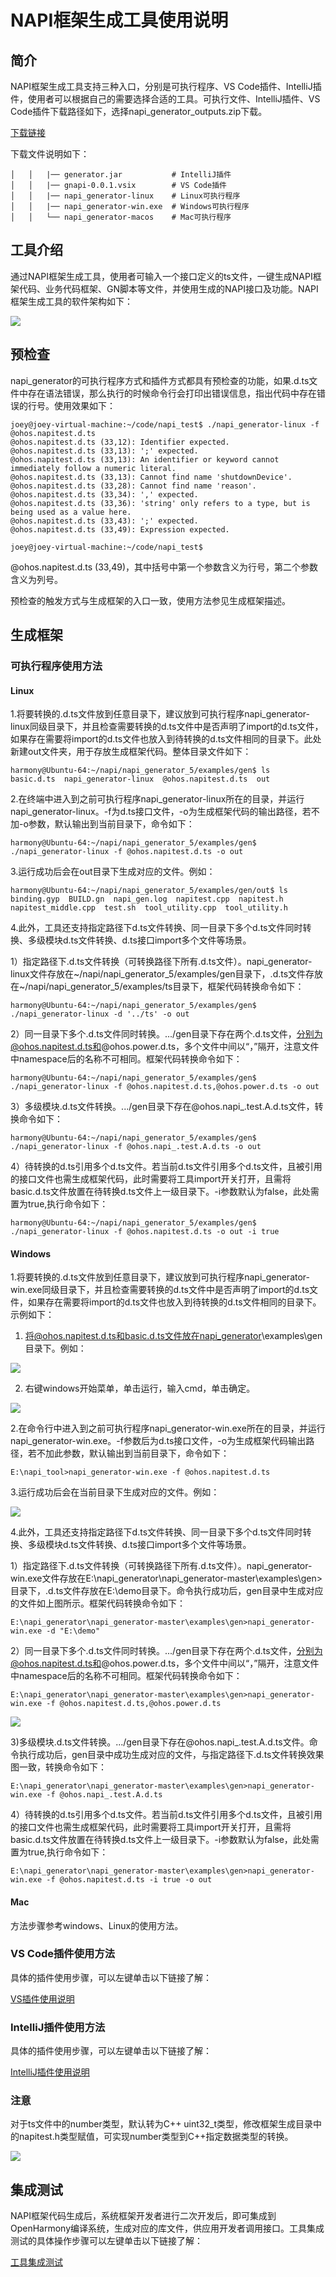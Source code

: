 # NAPI框架生成工具使用说明
## 简介

NAPI框架生成工具支持三种入口，分别是可执行程序、VS Code插件、IntelliJ插件，使用者可以根据自己的需要选择合适的工具。可执行文件、IntelliJ插件、VS Code插件下载路径如下，选择napi_generator_outputs.zip下载。

[下载链接](http://ftp.kaihongdigi.com:5000/fsdownload/mKjfCmPjk/generator_outputs_NAPI_0930)

下载文件说明如下：

	│   │   |── generator.jar           # IntelliJ插件
	│   │   |── gnapi-0.0.1.vsix        # VS Code插件
	│   │   |── napi_generator-linux    # Linux可执行程序 
	│   │   |── napi_generator-win.exe  # Windows可执行程序    
	│   │   └── napi_generator-macos    # Mac可执行程序                

## 工具介绍

通过NAPI框架生成工具，使用者可输入一个接口定义的ts文件，一键生成NAPI框架代码、业务代码框架、GN脚本等文件，并使用生成的NAPI接口及功能。NAPI框架生成工具的软件架构如下：

![](../figures/pic-frm.png)

## 预检查

napi_generator的可执行程序方式和插件方式都具有预检查的功能，如果.d.ts文件中存在语法错误，那么执行的时候命令行会打印出错误信息，指出代码中存在错误的行号。使用效果如下：

	joey@joey-virtual-machine:~/code/napi_test$ ./napi_generator-linux -f @ohos.napitest.d.ts
	@ohos.napitest.d.ts (33,12): Identifier expected.
	@ohos.napitest.d.ts (33,13): ';' expected.
	@ohos.napitest.d.ts (33,13): An identifier or keyword cannot immediately follow a numeric literal.
	@ohos.napitest.d.ts (33,13): Cannot find name 'shutdownDevice'.
	@ohos.napitest.d.ts (33,28): Cannot find name 'reason'.
	@ohos.napitest.d.ts (33,34): ',' expected.
	@ohos.napitest.d.ts (33,36): 'string' only refers to a type, but is being used as a value here.
	@ohos.napitest.d.ts (33,43): ';' expected.
	@ohos.napitest.d.ts (33,49): Expression expected.
	
	joey@joey-virtual-machine:~/code/napi_test$ 

@ohos.napitest.d.ts (33,49)，其中括号中第一个参数含义为行号，第二个参数含义为列号。

预检查的触发方式与生成框架的入口一致，使用方法参见生成框架描述。

## 生成框架

### 可执行程序使用方法
#### Linux

1.将要转换的.d.ts文件放到任意目录下，建议放到可执行程序napi_generator-linux同级目录下，并且检查需要转换的d.ts文件中是否声明了import的d.ts文件，如果存在需要将import的d.ts文件也放入到待转换的d.ts文件相同的目录下。此处新建out文件夹，用于存放生成框架代码。整体目录文件如下：

	harmony@Ubuntu-64:~/napi/napi_generator_5/examples/gen$ ls
	basic.d.ts  napi_generator-linux  @ohos.napitest.d.ts  out

2.在终端中进入到之前可执行程序napi_generator-linux所在的目录，并运行napi_generator-linux。-f为d.ts接口文件，-o为生成框架代码的输出路径，若不加-o参数，默认输出到当前目录下，命令如下：

	harmony@Ubuntu-64:~/napi/napi_generator_5/examples/gen$ ./napi_generator-linux -f @ohos.napitest.d.ts -o out 

3.运行成功后会在out目录下生成对应的文件。例如：

	harmony@Ubuntu-64:~/napi/napi_generator_5/examples/gen/out$ ls
	binding.gyp  BUILD.gn  napi_gen.log  napitest.cpp  napitest.h  napitest_middle.cpp  test.sh  tool_utility.cpp  tool_utility.h

4.此外，工具还支持指定路径下d.ts文件转换、同一目录下多个d.ts文件同时转换、多级模块d.ts文件转换、d.ts接口import多个文件等场景。

1）指定路径下.d.ts文件转换（可转换路径下所有.d.ts文件）。napi_generator-linux文件存放在~/napi/napi_generator_5/examples/gen目录下，.d.ts文件存放在~/napi/napi_generator_5/examples/ts目录下，框架代码转换命令如下：

	harmony@Ubuntu-64:~/napi/napi_generator_5/examples/gen$ ./napi_generator-linux -d '../ts' -o out

2）同一目录下多个.d.ts文件同时转换。.../gen目录下存在两个.d.ts文件，分别为@ohos.napitest.d.ts和@ohos.power.d.ts，多个文件中间以“，”隔开，注意文件中namespace后的名称不可相同。框架代码转换命令如下：

	harmony@Ubuntu-64:~/napi/napi_generator_5/examples/gen$ ./napi_generator-linux -f @ohos.napitest.d.ts,@ohos.power.d.ts -o out 

3）多级模块.d.ts文件转换。.../gen目录下存在@ohos.napi_.test.A.d.ts文件，转换命令如下：

	harmony@Ubuntu-64:~/napi/napi_generator_5/examples/gen$ ./napi_generator-linux -f @ohos.napi_.test.A.d.ts -o out

4）待转换的d.ts引用多个d.ts文件。若当前d.ts文件引用多个d.ts文件，且被引用的接口文件也需生成框架代码，此时需要将工具import开关打开，且需将basic.d.ts文件放置在待转换d.ts文件上一级目录下。-i参数默认为false，此处需置为true,执行命令如下：

	harmony@Ubuntu-64:~/napi/napi_generator_5/examples/gen$ ./napi_generator-linux -f @ohos.napitest.d.ts -o out -i true

#### Windows

1.将要转换的.d.ts文件放到任意目录下，建议放到可执行程序napi_generator-win.exe同级目录下，并且检查需要转换的d.ts文件中是否声明了import的d.ts文件，如果存在需要将import的d.ts文件也放入到待转换的d.ts文件相同的目录下。示例如下：

1) 将@ohos.napitest.d.ts和basic.d.ts文件放在napi_generator\examples\gen目录下。例如：

![](../figures/pic-d-ts-location.png)

2) 右键windows开始菜单，单击运行，输入cmd，单击确定。

![](../figures/pic-cmd.png)

2.在命令行中进入到之前可执行程序napi_generator-win.exe所在的目录，并运行napi_generator-win.exe。-f参数后为d.ts接口文件，-o为生成框架代码输出路径，若不加此参数，默认输出到当前目录下，命令如下：

	E:\napi_tool>napi_generator-win.exe -f @ohos.napitest.d.ts

3.运行成功后会在当前目录下生成对应的文件。例如：

![](../figures/pic-d-ts-transition.png)

4.此外，工具还支持指定路径下d.ts文件转换、同一目录下多个d.ts文件同时转换、多级模块d.ts文件转换、d.ts接口import多个文件等场景。

1）指定路径下.d.ts文件转换（可转换路径下所有.d.ts文件）。napi_generator-win.exe文件存放在E:\napi_generator\napi_generator-master\examples\gen>目录下，.d.ts文件存放在E:\demo目录下。命令执行成功后，gen目录中生成对应的文件如上图所示。框架代码转换命令如下：

	E:\napi_generator\napi_generator-master\examples\gen>napi_generator-win.exe -d "E:\demo"

2）同一目录下多个.d.ts文件同时转换。.../gen目录下存在两个.d.ts文件，分别为@ohos.napitest.d.ts和@ohos.power.d.ts，多个文件中间以“，”隔开，注意文件中namespace后的名称不可相同。框架代码转换命令如下：

	E:\napi_generator\napi_generator-master\examples\gen>napi_generator-win.exe -f @ohos.napitest.d.ts,@ohos.power.d.ts

![](../figures/pic-d-ts-files-transition.png)

3)多级模块.d.ts文件转换。.../gen目录下存在@ohos.napi_.test.A.d.ts文件。命令执行成功后，gen目录中成功生成对应的文件，与指定路径下.d.ts文件转换效果图一致，转换命令如下：
	
	E:\napi_generator\napi_generator-master\examples\gen>napi_generator-win.exe -f @ohos.napi_.test.A.d.ts

4）待转换的d.ts引用多个d.ts文件。若当前d.ts文件引用多个d.ts文件，且被引用的接口文件也需生成框架代码，此时需要将工具import开关打开，且需将basic.d.ts文件放置在待转换d.ts文件上一级目录下。-i参数默认为false，此处需置为true,执行命令如下：

	E:\napi_generator\napi_generator-master\examples\gen>napi_generator-win.exe -f @ohos.napitest.d.ts -i true -o out

#### Mac

方法步骤参考windows、Linux的使用方法。

### VS Code插件使用方法

具体的插件使用步骤，可以左键单击以下链接了解：

[VS插件使用说明](https://gitee.com/openharmony/napi_generator/blob/master/napi_vs_plugin/docs/INSTRUCTION_ZH.md)

### IntelliJ插件使用方法

具体的插件使用步骤，可以左键单击以下链接了解：

[IntelliJ插件使用说明](https://gitee.com/openharmony/napi_generator/blob/master/napi_IntelliJ_plugin/docs/INSTRUCTION_ZH.md)

### 注意

对于ts文件中的number类型，默认转为C++ uint32_t类型，修改框架生成目录中的napitest.h类型赋值，可实现number类型到C++指定数据类型的转换。

![](../figures/instruction_number_type.png)

## 集成测试
NAPI框架代码生成后，系统框架开发者进行二次开发后，即可集成到OpenHarmony编译系统，生成对应的库文件，供应用开发者调用接口。工具集成测试的具体操作步骤可以左键单击以下链接了解：

  [工具集成测试](https://gitee.com/openharmony/napi_generator/blob/master/docs/INTEGRATION_TESTING_ZH.md)

